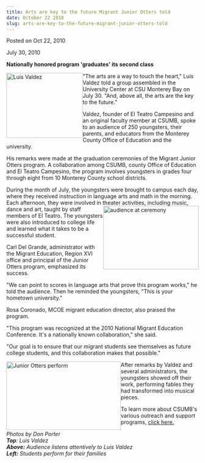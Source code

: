 ```yaml
---
title: Arts are key to the future Migrant Junior Otters told
date: October 22 2010
slug: arts-are-key-to-the-future-migrant-junior-otters-told
---
```


 



<span class="date">Posted on Oct 22, 2010    </span>
<p>July 30, 2010</p>
<p><strong>Nationally honored program &apos;graduates&apos; its second
class</strong></p>
<p><img alt="Luis Valdez" height="170" src="https://news.csumb.edu/sites/default/files/65/igx_migrate/images/Luis_Valdez_sm.jpg" style="float:left" width="200">&quot;The arts are a way to touch the
heart,&quot; Luis Valdez told a group assembled in the University Center
at CSU Monterey Bay on July 30. &quot;And, above all, the arts are the
key to the future.&quot;</img></p>
<p>Valdez, founder of El Teatro Campesino and an original faculty
member at CSUMB, spoke to an audience of 250 youngsters, their
parents, and educators from the Monterey County Office of Education
and the university.</p>
<p>His remarks were made at the graduation ceremonies of the
Migrant Junior Otters program. A collaboration among CSUMB, county
Office of Education and El Teatro Campesino, the program involves
youngsters in grades four through eight from 10 Monterey County
school districts.</p>
<p>During the month of July, the youngsters were brought to campus
each day, where they received instruction in language arts and math
in the morning. Each afternoon, they were involved in theater
<img alt="audience at ceremony" height="166" src="https://news.csumb.edu/sites/default/files/65/igx_migrate/images/migrant_crowd_sm.jpg" style="float:right" width="250">activities, including music,
dance and art, taught by staff members of El Teatro. The youngsters
were also introduced to college life and learned what it takes to
be a successful student.</img></p>
<p>Carl Del Grande, administrator with the Migrant Education,
Region XVI office and principal of the Junior Otters program,
emphasized its success.</p>
<p>&quot;We can point to scores in language arts that prove this program
works,&quot; he told the audience. Then he reminded the youngsters,
&quot;This is your hometown university.&quot;</p>
<p>Rosa Coronado, MCOE migrant education director, also praised the
program.</p>
<p>&quot;This program was recognized at the 2010 National Migrant
Education Conference. It&apos;s a nationally known collaboration,&quot; she
said.</p>
<p>&quot;Our goal is to ensure that our migrant students see themselves
as future college students, and this collaboration makes that
possible.&quot;</p>
<p><img alt="Junior Otters perform" height="179" src="https://news.csumb.edu/sites/default/files/65/igx_migrate/images/migrant_kids_sm.jpg" style="float:left" width="300">After remarks by Valdez and
several administrators, the youngsters showed off their work,
performing fables they had transformed into musical pieces.</img></p>
<p>To learn more about CSUMB&apos;s various outreach and support
programs, <a href="https://csumb.edu/site/x4434.xml" rel="nofollow">click here.</a></p>
<p><em>Photos by Don Porter<br>
<strong>Top</strong>: Luis Valdez<br>
<strong>Above:</strong> Audience listens attentively to Luis
Valdez<br>
<strong>Left:</strong> Students perform for their families</br></br></br></em></p>






 
